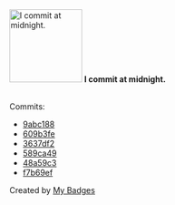 <img src="https://github.com/my-badges/my-badges/blob/master/src/all-badges/time-of-commit/midnight-commits.png?raw=true" alt="I commit at midnight." title="I commit at midnight." width="128">
<strong>I commit at midnight.</strong>
<br><br>

Commits:

- <a href="https://github.com/andrewjswan/snmp2mqtt/commit/9abc188a02ad38529af9e318eb04e7d1831aac90">9abc188</a>
- <a href="https://github.com/andrewjswan/MediaPortal-1/commit/609b3fee69f94e8477b83e0188f6988478cfc923">609b3fe</a>
- <a href="https://github.com/andrewjswan/MediaPortal-1/commit/3637df291d03dab0aa405966c01191b9c14ebeb6">3637df2</a>
- <a href="https://github.com/andrewjswan/MediaPortal-1/commit/589ca4913b5ab8eabedc26b968668c62c9356189">589ca49</a>
- <a href="https://github.com/andrewjswan/MediaPortal-1/commit/48a59c35185cf5fa85e25062f5a2f3422267164b">48a59c3</a>
- <a href="https://github.com/andrewjswan/mediaportal-fanart-handler/commit/f7b69efe5e5a0bfc0ae19fd5afa41460aeb0319d">f7b69ef</a>


Created by <a href="https://github.com/my-badges/my-badges">My Badges</a>